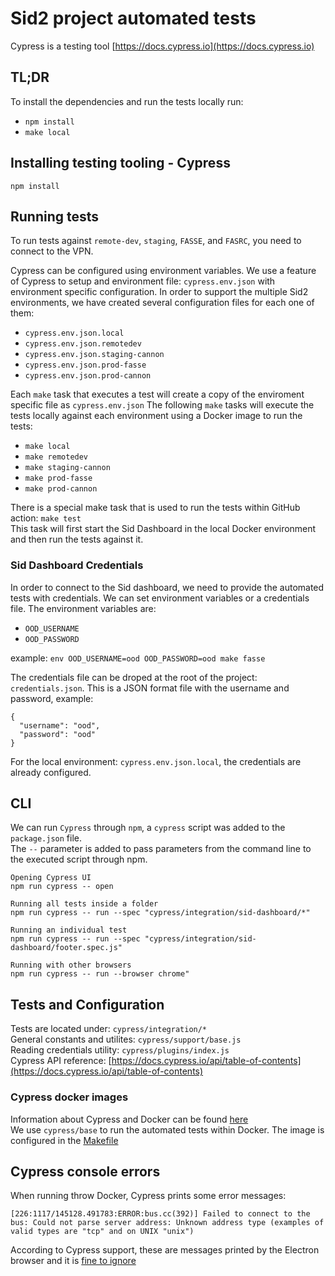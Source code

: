 # Sid2 project automated tests

Cypress is a testing tool [https://docs.cypress.io](https://docs.cypress.io)

## TL;DR
To install the dependencies and run the tests locally run:
 * `npm install`
 * `make local`

## Installing testing tooling - Cypress
`npm install`

## Running tests
To run tests against `remote-dev`, `staging`, `FASSE`, and `FASRC`, you need to connect to the VPN.

Cypress can be configured using environment variables. We use a feature of Cypress to setup and environment file: `cypress.env.json` with environment specific configuration. In order to support the multiple Sid2 environments, we have created several configuration files for each one of them:
 * `cypress.env.json.local`
 * `cypress.env.json.remotedev`
 * `cypress.env.json.staging-cannon`
 * `cypress.env.json.prod-fasse`
 * `cypress.env.json.prod-cannon`

 Each `make` task that executes a test will create a copy of the enviroment specific file as `cypress.env.json`
 The following `make` tasks will execute the tests locally against each environment using a Docker image to run the tests:
  * `make local`
  * `make remotedev`
  * `make staging-cannon`
  * `make prod-fasse`
  * `make prod-cannon`

  There is a special make task that is used to run the tests within GitHub action: `make test`  
  This task will first start the Sid Dashboard in the local Docker environment and then run the tests against it.

### Sid Dashboard Credentials
In order to connect to the Sid dashboard, we need to provide the automated tests with credentials. We can set environment variables or a credentials file. The environment variables are:
 * `OOD_USERNAME`
 * `OOD_PASSWORD`

 example: `env OOD_USERNAME=ood OOD_PASSWORD=ood make fasse`

 The credentials file can be droped at the root of the project: `credentials.json`. This is a JSON format file with the username and password, example:
```
{
  "username": "ood",
  "password": "ood"
}
```

For the local environment: `cypress.env.json.local`, the credentials are already configured.

## CLI
We can run `Cypress` through `npm`, a `cypress` script was added to the `package.json` file.  
The `--` parameter is added to pass parameters from the command line to the executed script through npm.

```
Opening Cypress UI
npm run cypress -- open

Running all tests inside a folder
npm run cypress -- run --spec "cypress/integration/sid-dashboard/*"

Running an individual test
npm run cypress -- run --spec "cypress/integration/sid-dashboard/footer.spec.js"

Running with other browsers
npm run cypress -- run --browser chrome"
```

## Tests and Configuration
Tests are located under: `cypress/integration/*`  
General constants and utilites: `cypress/support/base.js`  
Reading credentials utility: `cypress/plugins/index.js`  
Cypress API reference: [https://docs.cypress.io/api/table-of-contents](https://docs.cypress.io/api/table-of-contents)

### Cypress docker images
Information about Cypress and Docker can be found [here](https://docs.cypress.io/examples/examples/docker#Images)  
We use `cypress/base` to run the automated tests within Docker. The image is configured in the [Makefile](Makefile)

## Cypress console errors
When running throw Docker, Cypress prints some error messages:
```
[226:1117/145128.491783:ERROR:bus.cc(392)] Failed to connect to the bus: Could not parse server address: Unknown address type (examples of valid types are "tcp" and on UNIX "unix")
```

According to Cypress support, these are messages printed by the Electron browser and it is [fine to ignore](https://github.com/cypress-io/cypress/issues/4925)
